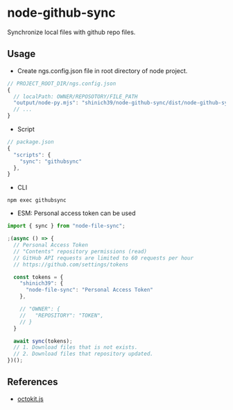 # node-github-sync

Synchronize local files with github repo files.

## Usage

- Create ngs.config.json file in root directory of node project.

```js
// PROJECT_ROOT_DIR/ngs.config.json
{
  // localPath: OWNER/REPOSOTORY/FILE_PATH
  "output/node-py.mjs": "shinich39/node-github-sync/dist/node-github-sync.min.mjs"
  // ...
}
```

- Script

```js
// package.json
{
  "scripts": {
    "sync": "githubsync"
  },
}
```

- CLI

```console
npm exec githubsync
```

- ESM: Personal access token can be used

```js
import { sync } from "node-file-sync";

;(async () => {
  // Personal Access Token
  // "Contents" repository permissions (read)
  // GitHub API requests are limited to 60 requests per hour
  // https://github.com/settings/tokens

  const tokens = {
    "shinich39": {
      "node-file-sync": "Personal Access Token"
    },

    // "OWNER": {
    //   "REPOSITORY": "TOKEN",
    // }
  }

  await sync(tokens);
  // 1. Download files that is not exists.
  // 2. Download files that repository updated.
})();
```

## References

- [octokit.js](https://github.com/octokit/octokit.js)